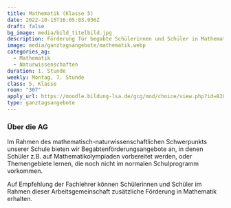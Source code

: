 ```yaml
---
title: Mathematik (Klasse 5)
date: 2022-10-15T16:05:03.936Z
draft: false
bg_image: media/bild_titelbild.jpg
description: Förderung für begabte Schülerinnen und Schüler in Mathematik.
image: media/ganztagsangebote/mathematik.webp
categories_ag:
  - Mathematik
  - Naturwissenschaften
duration: 1. Stunde
weekly: Montag, 7. Stunde
class: 5. Klasse
room: "307"
apply_url: https://moodle.bildung-lsa.de/gcg/mod/choice/view.php?id=828
type: ganztagsangebote
---
```

### Über die AG

Im Rahmen des mathematisch-naturwissenschaftlichen Schwerpunkts unserer Schule bieten wir Begabtenförderungsangebote an, in denen Schüler z.B. auf Mathematikolympiaden vorbereitet werden, oder Themengebiete lernen, die noch nicht im normalen Schulprogramm vorkommen.

Auf Empfehlung der Fachlehrer können Schülerinnen und Schüler im Rahmen dieser Arbeitsgemeinschaft zusätzliche Förderung in Mathematik erhalten.